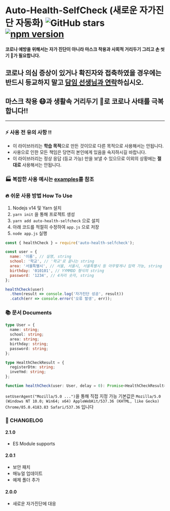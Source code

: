 # Auto-Health-SelfCheck (새로운 자가진단 자동화) ![GitHub stars](https://img.shields.io/github/stars/yjmirror/auto-health-selfcheck?style=social) [![npm version](https://badge.fury.io/js/auto-health-selfcheck.svg)](https://badge.fury.io/js/auto-health-selfcheck)

#### 코로나 예방을 위해서는 자가 진단이 아니라 마스크 착용과 사회적 거리두기 그리고 손 씻기 🚿가 필요합니다.

## 코로나 의심 증상이 있거나 확진자와 접축하였을 경우에는 반드시 등교하지 말고 <u>담임 선생님과 연락</u>하십시오.

## 마스크 착용 😷과 생활속 거리두기 📏로 코로나 사태를 극복합니다!!

---

### ⚡ 사용 전 유의 사항 !!

- 이 라이브러리는 **학습 목적**으로 만든 것이므로 다른 목적으로 사용해서는 안됩니다.
- 사용으로 인한 모든 책임은 당연히 본인에게 있음을 숙지하시길 바랍니다.
- 이 라이브러리는 정상 응답 (등교 가능) 만을 보낼 수 있으므로 이외의 상황에는 **절대로** 사용해서는 안됩니다.

### 🏭 복잡한 사용 예시는 [examples](https://github.com/yjmirror/auto-health-selfcheck/tree/master/examples)를 참조

### 🔥 쉬운 사용 방법 How To Use

1. Nodejs v14 및 Yarn 설치
2. `yarn init` 을 통해 프로젝트 생성
3. `yarn add auto-health-selfcheck` 으로 설치
4. 아래 코드를 적절히 수정하여 `app.js` 으로 저장
5. `node app.js` 실행

```js
const { healthCheck } = require('auto-health-selfcheck');

const user = {
  name: '이름', // 실명, string
  school: '학교', // '학교'로 끝나는 string
  area: '서울특별시', // 서울, 서울시, 서울특별시 등 아무렇게나 입력 가능, string
  birthday: '010101', // YYMMDD 형식의 string
  password: '1234', // 4자리 숫자, string
};

healthCheck(user)
  .then(result => console.log('자가진단 성공', result))
  .catch(err => console.error('오류 발생', err));
```

### 📚 문서 Documents

```ts
type User = {
  name: string;
  school: string;
  area: string;
  birthday: string;
  password: string;
};

type HealthCheckResult = {
  registerDtm: string;
  inveYmd: string;
};

function healthCheck(user: User, delay = 0): Promise<HealthCheckResult>;
```

`setUserAgent("Mozilla/5.0 ...")`을 통해 직접 지정 가능
기본값은 `Mozilla/5.0 (Windows NT 10.0; Win64; x64) AppleWebKit/537.36 (KHTML, like Gecko) Chrome/85.0.4183.83 Safari/537.36` 입니다

### 🔨 CHANGELOG

#### 2.1.0

- ES Module supports

#### 2.0.1

- 보안 패치
- 매뉴얼 업데이트
- 예제 폴더 추가

#### 2.0.0

- 새로운 자가진단에 대응
